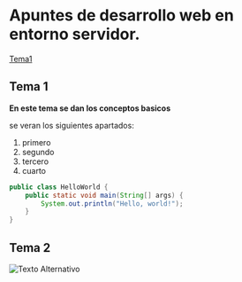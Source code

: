  # Apuntes de desarrollo web en entorno servidor.
 [Tema1](Tema1/README.md)

 ## Tema 1 
**En este tema se dan los conceptos basicos**

se veran los siguientes apartados:

1. primero
2. segundo
3. tercero
4. cuarto


```java
public class HelloWorld {
    public static void main(String[] args) {
        System.out.println("Hello, world!");
    }
}
```

 ## Tema 2
![Texto Alternativo](https://cdn.ethic.es/wp-content/uploads/2023/03/imagen.jpg)


